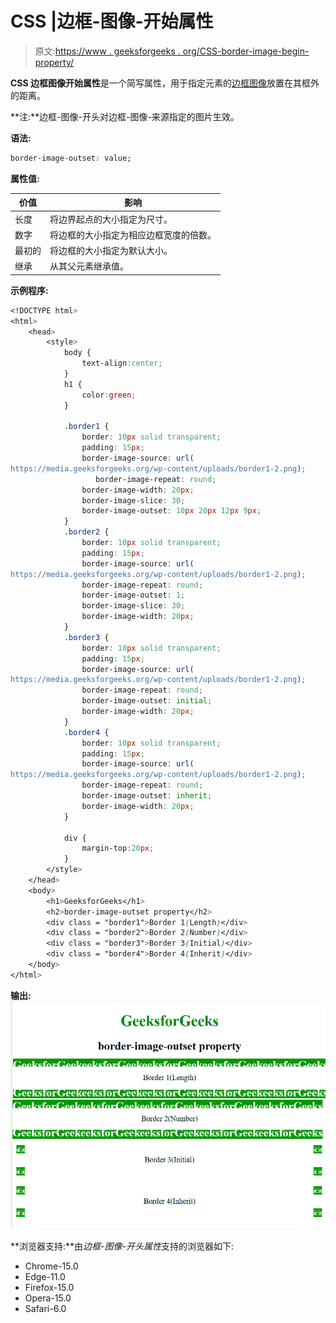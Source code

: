 # CSS |边框-图像-开始属性

> 原文:[https://www . geeksforgeeks . org/CSS-border-image-begin-property/](https://www.geeksforgeeks.org/css-border-image-outset-property/)

**CSS 边框图像开始属性**是一个简写属性，用于指定元素的[边框图像](https://www.geeksforgeeks.org/css-border-images/)放置在其框外的距离。

**注:**边框-图像-开头对边框-图像-来源指定的图片生效。

**语法:**

```css
border-image-outset: value;

```

**属性值:**

| 价值 | 影响 |
| --- | --- |
| 长度 | 将边界起点的大小指定为尺寸。 |
| 数字 | 将边框的大小指定为相应边框宽度的倍数。 |
| 最初的 | 将边框的大小指定为默认大小。 |
| 继承 | 从其父元素继承值。 |

**示例程序:**

```css
<!DOCTYPE html> 
<html> 
    <head> 
        <style> 
            body { 
                text-align:center; 
            } 
            h1 { 
                color:green; 
            } 

            .border1 { 
                border: 10px solid transparent; 
                padding: 15px; 
                border-image-source: url( 
https://media.geeksforgeeks.org/wp-content/uploads/border1-2.png); 
                   border-image-repeat: round; 
                border-image-width: 20px;
                border-image-slice: 30;
                border-image-outset: 10px 20px 12px 9px; 
            } 
            .border2 { 
                border: 10px solid transparent; 
                padding: 15px; 
                border-image-source: url( 
https://media.geeksforgeeks.org/wp-content/uploads/border1-2.png); 
                border-image-repeat: round; 
                border-image-outset: 1;
                border-image-slice: 30;
                border-image-width: 20px; 
            } 
            .border3 { 
                border: 10px solid transparent; 
                padding: 15px; 
                border-image-source: url( 
https://media.geeksforgeeks.org/wp-content/uploads/border1-2.png); 
                border-image-repeat: round; 
                border-image-outset: initial; 
                border-image-width: 20px; 
            } 
            .border4 { 
                border: 10px solid transparent; 
                padding: 15px; 
                border-image-source: url( 
https://media.geeksforgeeks.org/wp-content/uploads/border1-2.png); 
                border-image-repeat: round; 
                border-image-outset: inherit; 
                border-image-width: 20px; 
            } 

            div { 
                margin-top:20px; 
            } 
        </style> 
    </head> 
    <body> 
        <h1>GeeksforGeeks</h1> 
        <h2>border-image-outset property</h2> 
        <div class = "border1">Border 1(Length)</div> 
        <div class = "border2">Border 2(Number)</div> 
        <div class = "border3">Border 3(Initial)</div> 
        <div class = "border4">Border 4(Inherit)</div> 
    </body> 
</html>    
```

**输出:**
![](img/be36f7d619a2b90077c1d2245c7c7c77.png)

**浏览器支持:**由*边框-图像-开头属性*支持的浏览器如下:

*   Chrome-15.0
*   Edge-11.0
*   Firefox-15.0
*   Opera-15.0
*   Safari-6.0
